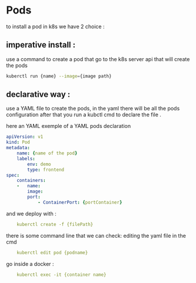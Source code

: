# Pods 
to install a pod in k8s we have 2 choice :

## imperative install :
use a command to create a pod that go to the k8s server api that will create the pods

```bash
kuberctl run {name} --image={image path}
```

## declarative way :
use a YAML file to create the pods, in the yaml there will be all the pods configuration 
after that you run a kubctl  cmd to declare the file .

here an YAML exemple of a YAML pods declaration 
```yaml
apiVersion: v1
kind: Pod
metadata:
	name: {name of the pod}
	labels: 
		env: demo
		type: frontend
spec:
	containers:
	- 	name:
		image: 
		port:
			- ContainerPort: {portContainer}
```	
and we deploy with : 
```yaml
	kuberctl create -f {filePath}
```

there is some command line that we can check:
editing the yaml file in the cmd
```yaml
	kuberctl edit pod {podname}
```

go inside a docker :
```yaml
	kuberctl exec -it {container name}

```